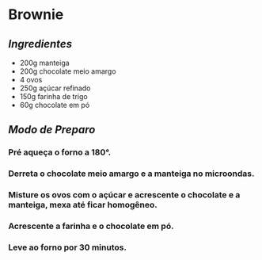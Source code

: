 # **Brownie**

## **_Ingredientes_**
 - 200g manteiga
 - 200g chocolate meio amargo
 - 4 ovos
 - 250g açúcar refinado
 - 150g farinha de trigo
 - 60g chocolate em pó

## **_Modo de Preparo_**
### Pré aqueça o forno a 180°.
### Derreta o chocolate meio amargo e a manteiga no microondas. 
### Misture os ovos com o açúcar e acrescente o chocolate e a manteiga, mexa até ficar homogêneo. 
### Acrescente a farinha e o chocolate em pó. 
### Leve ao forno por 30 minutos. 